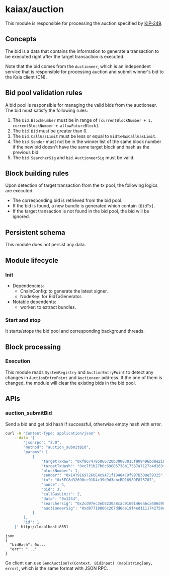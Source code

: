 # kaiax/auction

This module is responsible for processing the auction specified by [KIP-249](https://kips.kaia.io/KIPs/kip-249).

## Concepts

The bid is a data that contains the information to generate a transaction to be executed right after the target transaction is executed.

Note that the bid comes from the `Auctioneer`, which is an independent service that is responsible for processing auction and submit winner's bid to the Kaia client (CN).

## Bid pool validation rules

A bid pool is responsible for managing the valid bids from the auctioneer. The bid must satisfy the following rules:

1. The `bid.BlockNumber` must be in range of `[currentBlockNumber + 1, currentBlockNumber + allowFutureBlock]`.
2. The `bid.Bid` must be greater than 0.
3. The `bid.CallGasLimit` must be less or equal to `BidTxMaxCallGasLimit`.
4. The `bid.Sender` must not be in the winner list of the same block number if the new bid doesn't have the same target block and hash as the previous bid.
5. The `bid.SearcherSig` and `bid.AuctioneerSig` must be valid.

## Block building rules

Upon detection of target transaction from the tx pool, the following logics are executed:

- The corresponding bid is retrieved from the bid pool.
- If the bid is found, a new bundle is generated which contain `[BidTx]`.
- If the target transaction is not found in the bid pool, the bid will be ignored.

## Persistent schema

This module does not persist any data.

## Module lifecycle

### Init

- Dependencies:
  - ChainConfig: to generate the latest signer.
  - NodeKey: for BidTxGenerator.
- Notable dependents:
  - worker: to extract bundles.

### Start and stop

It starts/stops the bid pool and corresponding background threads.

## Block processing

### Execution

This module reads `SystemRegistry` and `AuctionEntryPoint` to detect any changes in `AuctionEntryPoint` and `Auctioneer` address. If the one of them is changed, the module will clear the existing bids in the bid pool.

## APIs

### auction_submitBid

Send a bid and get bid hash if successful, otherwise empty hash with error.

```sh
curl -H "Content-Type: application/json" \
    --data '{
        "jsonrpc": "2.0",
        "method": "auction_submitBid",
        "params": [
            {
                "targetTxRaw": "0xf8674785066720b30083015f909496bd8e216c0d894c0486341288bf486d5686c5b601808207f4a0a97fa83b989a6d66acc942d1cbd70f548c21e24eefea12e72f8c27ba4369a434a01900811315ba3c64055e9778470f438128b54a46712cc032f25a1487e2144578",
                "targetTxHash": "0xc7f1b27b0c69006738b17567a7127c4d163fac7b575d046c6cbc90e62e6355e8",
                "blockNumber": 1,
                "sender": "0x14791697260E4c9A71f18484C9f997B308e59325",
                "to": "0x5FC8d32690cc91D4c39d9d3abcBD16989F875707",
                "nonce": 4,
                "bid": 3,
                "callGasLimit": 2,
                "data": "0x1234",
                "searchersig": "0x2cd97ec3eb8230a8cac9169146ea6ca406d908edd488e5fda30811ebf56647d94740d582c592e3476481b3fbab38a100623d2f4b0615da8b8dfd0f99128879901b",
                "auctioneerSig": "0xd87718806c267dd6de19f4ed1111742750ee8040fdb3d18b1bd0dc1020ad8ca84262dfb4a3449f53b2cef8e2142796a96cca9ff8d08302f07db1d53a7b792e8d1c"
            }
        ],
        "id": 1
    }' http://localhost:8551
```

```
json
{
  "bidHash": 0x...
  "err": "..."
}
```

Go client can use `SendAuctionTx(Context, BidInput) (map[string]any, error)`, which is the same format with JSON RPC.
